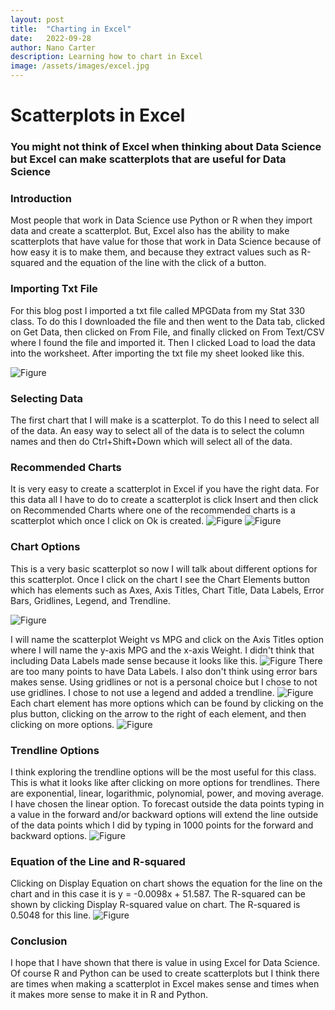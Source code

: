 ```yaml
---
layout: post
title:  "Charting in Excel"
date:   2022-09-28
author: Nano Carter
description: Learning how to chart in Excel
image: /assets/images/excel.jpg
---
```


# Scatterplots in Excel
### You might not think of Excel when thinking about Data Science but Excel can make scatterplots that are useful for Data Science
### Introduction
Most people that work in Data Science use Python or R when they import data and create a scatterplot. But, Excel also has the ability to make scatterplots that have value for those that work in Data Science because of how easy it is to make them, and because they extract values such as R-squared and the equation of the line with the click of a button.

### Importing Txt File
  For this blog post I imported a txt file called MPGData from my Stat 330 class. To do this I downloaded the file and then went to the Data tab, clicked on Get Data, then clicked on From File, and finally clicked on From Text/CSV where I found the file and imported it. Then I clicked Load to load the data into the worksheet. After importing the txt file my sheet looked like this.

![Figure](https://raw.githubusercontent.com/152151/stat386-projects/main/assets/images/Screenshot%20(48).png)
### Selecting Data
  The first chart that I will make is a scatterplot. To do this I need to select all of the data. An easy way to select all of the data is to select the column names and then do Ctrl+Shift+Down which will select all of the data.
### Recommended Charts
 It is very easy to create a scatterplot in Excel if you have the right data. For this data all I have to do to create a scatterplot is click Insert and then click on Recommended Charts where one of the recommended charts is a scatterplot which once I click on Ok is created.
 ![Figure](https://raw.githubusercontent.com/152151/stat386-projects/main/assets/images/Screenshot%20(49).png)
 ![Figure](https://raw.githubusercontent.com/152151/stat386-projects/main/assets/images/Screenshot%20(50).png)
### Chart Options
  This is a very basic scatterplot so now I will talk about different options for this scatterplot. Once I click on the chart I see the Chart Elements button which has elements such as Axes, Axis Titles, Chart Title, Data Labels, Error Bars, Gridlines, Legend, and Trendline.
  
  ![Figure](https://github.com/152151/stat386-projects/blob/main/assets/images/Screenshot%20(52).png)
  
  I will name the scatterplot Weight vs MPG and click on the Axis Titles option where I will name the y-axis MPG and the x-axis Weight. I didn't think that including Data Labels made sense because it looks like this.
  ![Figure](https://github.com/152151/stat386-projects/blob/main/assets/images/Screenshot%20(55).png)
  There are too many points to have Data Labels. I also don't think using error bars makes sense. Using gridlines or not is a personal choice but I chose to not use gridlines. I chose to not use a legend and added a trendline.
  ![Figure](https://github.com/152151/stat386-projects/blob/main/assets/images/Screenshot%20(56).png)
  Each chart element has more options which can be found by clicking on the plus button, clicking on the arrow to the right of each element, and then clicking on more options.
  ![Figure](https://github.com/152151/stat386-projects/blob/main/assets/images/Screenshot%20(57).png)
### Trendline Options
  I think exploring the trendline options will be the most useful for this class. This is what it looks like after clicking on more options for trendlines. There are exponential, linear, logarithmic, polynomial, power, and moving average. I have chosen the linear option. To forecast outside the data points typing in a value in the forward and/or backward options will extend the line outside of the data points which I did by typing in 1000 points for the forward and backward options.
 ![Figure](https://github.com/152151/stat386-projects/blob/main/assets/images/Screenshot%20(59).png)
### Equation of the Line and R-squared
Clicking on Display Equation on chart shows the equation for the line on the chart and in this case it is y = -0.0098x + 51.587. The R-squared can be shown by clicking Display R-squared value on chart. The R-squared is 0.5048 for this line.
![Figure](https://raw.githubusercontent.com/152151/stat386-projects/main/assets/images/Screenshot%20(61).png)
### Conclusion
I hope that I have shown that there is value in using Excel for Data Science. Of course R and Python can be used to create scatterplots but I think there are times when making a scatterplot in Excel makes sense and times when it makes more sense to make it in R and Python.
 
 



